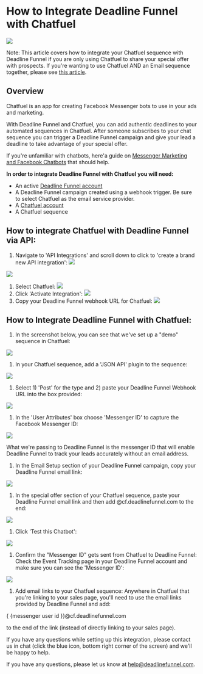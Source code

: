 # How to Integrate Deadline Funnel with Chatfuel

![](https://s3.amazonaws.com/helpscout.net/docs/assets/53974d6ce4b0c76107b109d1/images/5af495ca0428631126f1ece3/file-h9JlJm1bqM.png)

Note: This article covers how to integrate your Chatfuel sequence with Deadline Funnel if you are only using Chatfuel to share your special offer with prospects. If you're wanting to use Chatfuel AND an Email sequence together, please see [this article](https://documentation.deadlinefunnel.com/article/553-how-to-%20integrate-deadline-funnel-with-chatfuel-using-email-address).

## Overview

Chatfuel is an app for creating Facebook Messenger bots to use in your ads and marketing.

With Deadline Funnel and Chatfuel, you can add authentic deadlines to your automated sequences in Chatfuel. After someone subscribes to your chat sequence you can trigger a Deadline Funnel campaign and give your lead a deadline to take advantage of your special offer.

If you're unfamiliar with chatbots, here'a guide on [Messenger Marketing and Facebook Chatbots](https://blog.manychat.com/ultimate-guide-messenger-%20marketing-and-facebook-chatbots/) that should help.

**In order to integrate Deadline Funnel with Chatfuel you will need:**

* An active [Deadline Funnel account](https://deadlinefunnel.com/)
* A Deadline Funnel campaign created using a webhook trigger. Be sure to select Chatfuel as the email service provider.
* A [Chatfuel account](https://chatfuel.com/)
* A Chatfuel sequence

## How to integrate Chatfuel with Deadline Funnel via API:

1. Navigate to 'API Integrations' and scroll down to click to 'create a brand new API integration': ![](https://s3.amazonaws.com/helpscout.net/docs/assets/53974d6ce4b0c76107b109d1/images/5af4b3060428631126f1edf3/file-kWftMM9rlt.png)

![](https://s3.amazonaws.com/helpscout.net/docs/assets/53974d6ce4b0c76107b109d1/images/5af4b3120428631126f1edf4/file-nTKhOyWItR.png)

1. Select Chatfuel: ![](https://s3.amazonaws.com/helpscout.net/docs/assets/53974d6ce4b0c76107b109d1/images/5af4b3980428631126f1edf7/file-WRwG415ZBY.png)
2. Click 'Activate Integration': ![](https://s3.amazonaws.com/helpscout.net/docs/assets/53974d6ce4b0c76107b109d1/images/5af4b3dc2c7d3a3f981f77f7/file-TiFEAN1zpe.png)
3. Copy your Deadline Funnel webhook URL for Chatfuel: ![](https://s3.amazonaws.com/helpscout.net/docs/assets/53974d6ce4b0c76107b109d1/images/5af4b4250428631126f1edfb/file-Zb3TdXzOAN.png)

## How to Integrate Deadline Funnel with Chatfuel:

1. In the screenshot below, you can see that we've set up a "demo" sequence in Chatfuel:

![](https://s3.amazonaws.com/helpscout.net/docs/assets/53974d6ce4b0c76107b109d1/images/5af4abf42c7d3a3f981f77bd/file-uTZ4y5ArcG.png)

1. In your Chatfuel sequence, add a 'JSON API' plugin to the sequence:

![](https://s3.amazonaws.com/helpscout.net/docs/assets/53974d6ce4b0c76107b109d1/images/5af4b5902c7d3a3f981f7805/file-8BTCyATJMn.png)

1. Select 1\) 'Post' for the type and 2\) paste your Deadline Funnel Webhook URL into the box provided:

![](https://s3.amazonaws.com/helpscout.net/docs/assets/53974d6ce4b0c76107b109d1/images/5af4b6630428631126f1ee0c/file-iVPjrRg80K.png)

1. In the 'User Attributes' box choose 'Messenger ID' to capture the Facebook Messenger ID:

![](https://s3.amazonaws.com/helpscout.net/docs/assets/53974d6ce4b0c76107b109d1/images/5af4b6fe2c7d3a3f981f7814/file-HZQf8GI100.png)

What we're passing to Deadline Funnel is the messenger ID that will enable Deadline Funnel to track your leads accurately without an email address.

1. In the Email Setup section of your Deadline Funnel campaign, copy your Deadline Funnel email link:

![](https://s3.amazonaws.com/helpscout.net/docs/assets/53974d6ce4b0c76107b109d1/images/5af4b7de2c7d3a3f981f781c/file-c1Ar6EbibW.png)

1. In the special offer section of your Chatfuel sequence, paste your Deadline Funnel email link and then add @cf.deadlinefunnel.com to the end:

![](https://s3.amazonaws.com/helpscout.net/docs/assets/53974d6ce4b0c76107b109d1/images/5af4b83b0428631126f1ee26/file-VmhhfPRkBN.png)

1. Click 'Test this Chatbot':

![](https://s3.amazonaws.com/helpscout.net/docs/assets/53974d6ce4b0c76107b109d1/images/5af9d2f62c7d3a640ed6cfcf/file-1RfJrPpg1h.png)

1. Confirm the "Messenger ID" gets sent from Chatfuel to Deadline Funnel: Check the Event Tracking page in your Deadline Funnel account and make sure you can see the 'Messenger ID':

![](https://s3.amazonaws.com/helpscout.net/docs/assets/53974d6ce4b0c76107b109d1/images/5af9d3a62c7d3a640ed6cfd6/file-SIPiIusHqR.png)

1. Add email links to your Chatfuel sequence: Anywhere in Chatfuel that you're linking to your sales page, you'll need to use the email links provided by Deadline Funnel and add:

{ {messenger user id }}@cf.deadlinefunnel.com

to the end of the link \(instead of directly linking to your sales page\).

If you have any questions while setting up this integration, please contact us in chat \(click the blue icon, bottom right corner of the screen\) and we'll be happy to help.

If you have any questions, please let us know at [help@deadlinefunnel.com](mailto:mailto:help@deadlinefunnel.com).

